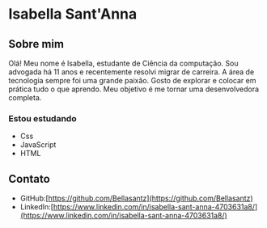 # Isabella Sant'Anna

## Sobre mim
Olá! Meu nome é Isabella, estudante de Ciência da computação. Sou advogada há 11 anos e recentemente resolvi migrar de carreira. A área de tecnologia sempre foi uma grande paixão. Gosto de explorar e colocar em prática tudo o que aprendo. Meu objetivo é me tornar uma desenvolvedora completa.

### Estou estudando

- Css
- JavaScript
- HTML


## Contato

- GitHub:[https://github.com/Bellasantz](https://github.com/Bellasantz)
- LinkedIn:[https://www.linkedin.com/in/isabella-sant-anna-4703631a8/](https://www.linkedin.com/in/isabella-sant-anna-4703631a8/)
